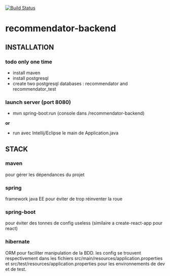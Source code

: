 [![Build Status](http://circleci-badges-max.herokuapp.com/img/TristanMngr/recommendator-backend?token=)](https://circleci.com/gh/TristanMngr/recommendator-backend)

# recommendator-backend
## INSTALLATION

### todo only one time

* install maven 
* install postgresql
* create two postgresql databases : recommendator and recommendator_test

### launch server (port 8080)

+ mvn spring-boot:run (console dans /recommendator-backend) 

__or__

+   run avec Intellij/Eclipse le main de Application.java


## STACK
### maven
pour gérer les dépendances du projet
### spring
framework java EE pour éviter de trop réinventer la roue
### spring-boot 
pour éviter des tonnes de config useless (similaire a create-react-app pour react)
### hibernate
ORM pour faciliter manipulation de la BDD. 
les config se trouvent respectivement dans les fichiers src/main/resources/application.properties et src/test/resources/application.properties pour les environnements de dev et de test.